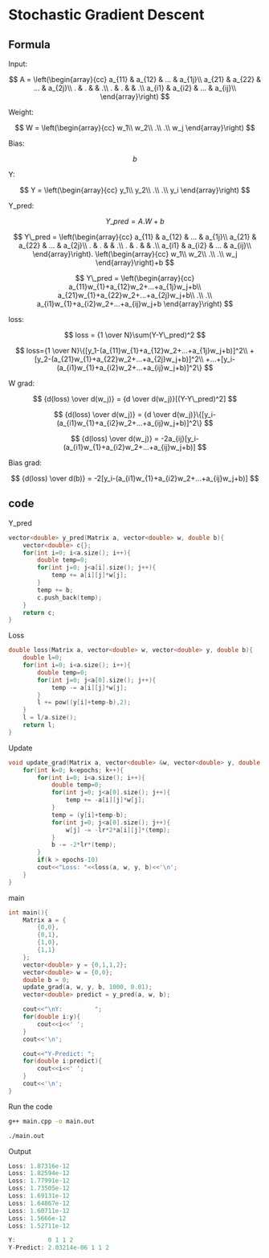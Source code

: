 # Stochastic Gradient Descent
## Formula
Input:

$$
A = \left(\begin{array}{cc}
a_{11} & a_{12} & ... & a_{1j}\\
a_{21} & a_{22} & ... & a_{2j}\\
. & . & & .\\
. & . & & .\\
a_{i1} & a_{i2} & ... & a_{ij}\\
\end{array}\right)
$$

Weight:

$$
W = \left(\begin{array}{cc}
w_1\\
w_2\\
.\\
.\\
w_j
\end{array}\right)
$$

Bias: 

$$b$$

Y:

$$
Y = \left(\begin{array}{cc}
y_1\\
y_2\\
.\\
.\\
y_i
\end{array}\right)
$$

Y_pred:

$$
Y\_pred = A.W+b
$$

$$
Y\_pred = \left(\begin{array}{cc}
a_{11} & a_{12} & ... & a_{1j}\\
a_{21} & a_{22} & ... & a_{2j}\\
. & . & & .\\
. & . & & .\\
a_{i1} & a_{i2} & ... & a_{ij}\\
\end{array}\right).
\left(\begin{array}{cc}
w_1\\
w_2\\
.\\
.\\
w_j
\end{array}\right)+b
$$

$$
Y\_pred = \left(\begin{array}{cc}
a_{11}w_{1}+a_{12}w_2+...+a_{1j}w_j+b\\
a_{21}w_{1}+a_{22}w_2+...+a_{2j}w_j+b\\
.\\
.\\
a_{i1}w_{1}+a_{i2}w_2+...+a_{ij}w_j+b
\end{array}\right)
$$

loss:

$$
loss = {1 \over N}\sum(Y-Y\_pred)^2
$$

$$
loss={1 \over N}\{[y_1-(a_{11}w_{1}+a_{12}w_2+...+a_{1j}w_j+b)]^2\\
+[y_2-(a_{21}w_{1}+a_{22}w_2+...+a_{2j}w_j+b)]^2\\
+...+[y_i-(a_{i1}w_{1}+a_{i2}w_2+...+a_{ij}w_j+b)]^2\}
$$

W grad:

$$
{d(loss) \over d(w_j)} = {d \over d(w_j)}[(Y-Y\_pred)^2]
$$

$$
{d(loss) \over d(w_j)} = {d \over d(w_j)}\{[y_i-(a_{i1}w_{1}+a_{i2}w_2+...+a_{ij}w_j+b)]^2\}
$$

$$
{d(loss) \over d(w_j)} = -2a_{ij}[y_i-(a_{i1}w_{1}+a_{i2}w_2+...+a_{ij}w_j+b)]
$$

Bias grad:

$$
{d(loss) \over d(b)} = -2[y_i-(a_{i1}w_{1}+a_{i2}w_2+...+a_{ij}w_j+b)]
$$

## code
Y_pred
```c++
vector<double> y_pred(Matrix a, vector<double> w, double b){
    vector<double> c{};
    for(int i=0; i<a.size(); i++){
        double temp=0;
        for(int j=0; j<a[i].size(); j++){
            temp += a[i][j]*w[j];
        }
        temp += b;
        c.push_back(temp);
    }
    return c;
}
```
Loss
```c++
double loss(Matrix a, vector<double> w, vector<double> y, double b){
    double l=0;
    for(int i=0; i<a.size(); i++){
        double temp=0;
        for(int j=0; j<a[0].size(); j++){
            temp -= a[i][j]*w[j];
        }
        l += pow((y[i]+temp-b),2);
    }
    l = l/a.size();
    return l;
}
```
Update
```c++
void update_grad(Matrix a, vector<double> &w, vector<double> y, double &b, int epochs, double lr){
    for(int k=0; k<epochs; k++){
        for(int i=0; i<a.size(); i++){
            double temp=0;
            for(int j=0; j<a[0].size(); j++){
                temp += -a[i][j]*w[j];
            }
            temp = (y[i]+temp-b);
            for(int j=0; j<a[0].size(); j++){
                w[j] -= -lr*2*a[i][j]*(temp);
            }
            b -= -2*lr*(temp);
        }
        if(k > epochs-10)
        cout<<"Loss: "<<loss(a, w, y, b)<<'\n';
    }
}
```
main
```c++
int main(){
    Matrix a = {
        {0,0},
        {0,1},
        {1,0},
        {1,1}
    };
    vector<double> y = {0,1,1,2};
    vector<double> w = {0,0};
    double b = 0;
    update_grad(a, w, y, b, 1000, 0.01);
    vector<double> predict = y_pred(a, w, b);

    cout<<"\nY:         ";
    for(double i:y){
        cout<<i<<' ';
    }
    cout<<'\n';

    cout<<"Y-Predict: ";
    for(double i:predict){
        cout<<i<<' ';
    }
    cout<<'\n';
}
```
Run the code
```bash
g++ main.cpp -o main.out
```
```bash
./main.out
```
Output
```c++
Loss: 1.87316e-12
Loss: 1.82594e-12
Loss: 1.77991e-12
Loss: 1.73505e-12
Loss: 1.69131e-12
Loss: 1.64867e-12
Loss: 1.60711e-12
Loss: 1.5666e-12
Loss: 1.52711e-12

Y:         0 1 1 2 
Y-Predict: 2.03214e-06 1 1 2
```